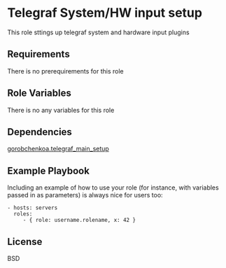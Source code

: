 Telegraf System/HW input setup
==============================

This role sttings up telegraf system and hardware input plugins

Requirements
------------

There is no prerequirements for this role

Role Variables
--------------

There is no any variables for this role

Dependencies
------------

[gorobchenkoa.telegraf_main_setup](git@github.com:sudores/SM_ANSIBLE_ROLE_TELEGRAF_INPUT_SYSTEM_SETUP.git)

Example Playbook
----------------

Including an example of how to use your role (for instance, with variables passed in as parameters) is always nice for users too:

    - hosts: servers
      roles:
         - { role: username.rolename, x: 42 }

License
-------

BSD
